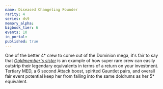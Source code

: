 ```yaml
---
name: Diseased Changeling Founder
rarity: 4
series: ds9
memory_alpha:
bigbook_tier: 6
events: 10
in_portal:
published: true
---
```


One of the better 4* crew to come out of the Dominion mega, it's fair to say that [_Goldmember's sister_](https://www.youtube.com/watch?v=HnzH15hwt48) is an example of how super rare crew can easily outstrip their legendary equivalents in terms of a return on your investment. Tertiary MED, a 6 second Attack boost, spirited Gauntlet pairs, and overall fair event potential keep her from falling into the same doldrums as her 5* equivalent.
